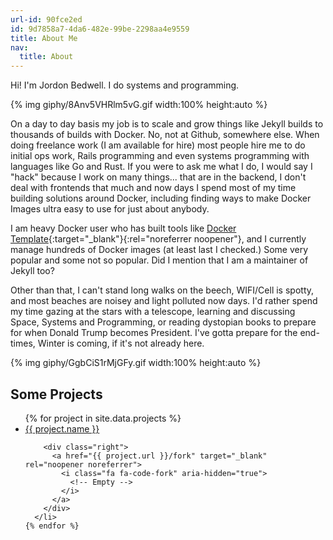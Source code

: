 ```yaml
---
url-id: 90fce2ed
id: 9d7858a7-4da6-482e-99be-2298aa4e9559
title: About Me
nav:
  title: About
---
```


Hi! I'm Jordon Bedwell.  I do systems and programming.

{% img giphy/8Anv5VHRlm5vG.gif
  width:100% height:auto
%}

On a day to day basis my job is to scale and grow things like Jekyll builds to thousands of builds with Docker.  No, not at Github, somewhere else. When doing freelance work (I am available for hire) most people hire me to do initial ops work, Rails programming and even systems programming with languages like Go and Rust.  If you were to ask me what I do, I would say I "hack" because I work on many things... that are in the backend, I don't deal with frontends that much and now days I spend most of my time building solutions around Docker, including finding ways to make Docker Images ultra easy to use for just about anybody.

I am heavy Docker user who has built tools like [Docker Template](https://github.com/envygeeks/docker-template){:target="_blank"}{:rel="noreferrer noopener"}, and I currently manage hundreds of Docker images (at least last I checked.) Some very popular and some not so popular.  Did I mention that I am a maintainer of Jekyll too?

Other than that, I can't stand long walks on the beech, WIFI/Cell is spotty, and most beaches are noisey and light polluted now days.  I'd rather spend my time gazing at the stars with a telescope, learning and discussing Space, Systems and Programming, or reading dystopian books to prepare for when Donald Trump becomes President.  I've gotta prepare for the end-times, Winter is coming, if it's not already here.

{% img giphy/GgbCiS1rMjGFy.gif
  width:100% height:auto
%}

## Some Projects

<div class="projects">
  <ul>
    {% for project in site.data.projects %}
      <li>
        <div class="left">
          <a href="{{ project.url }}" target="_blank" rel="noopener noreferrer">
            {{
              project.name
            }}
          </a>
        </div>

        <div class="right">
          <a href="{{ project.url }}/fork" target="_blank" rel="noopener noreferrer">
            <i class="fa fa-code-fork" aria-hidden="true">
              <!-- Empty -->
            </i>
          </a>
        </div>
      </li>
    {% endfor %}
  </ul>
</div>
